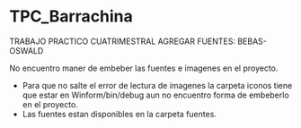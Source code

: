 # TPC_Barrachina
TRABAJO PRACTICO CUATRIMESTRAL
AGREGAR FUENTES: BEBAS-OSWALD

No encuentro maner de embeber las fuentes e imagenes en el proyecto.
- Para que no salte el error de lectura de imagenes la carpeta iconos tiene que estar en Winform/bin/debug aun no encuentro forma de embeberlo en el proyecto.
- Las fuentes estan disponibles en la carpeta fuentes.

